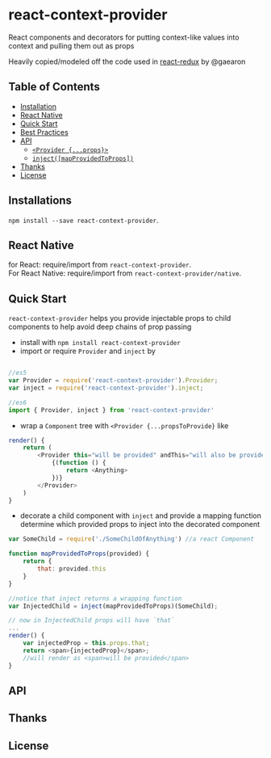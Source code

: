 # react-context-provider
React components and decorators for putting context-like values into context and pulling them out as props

Heavily copied/modeled off the code used in [react-redux](https://github.com/gaearon/react-redux/) by @gaearon 

## Table of Contents

- [Installation](#installation)
- [React Native](#react-native)
- [Quick Start](#quick-start)
- [Best Practices](#bestpractices)
- [API](#api)
  - [`<Provider {...props}>`](#provider-store)
  - [`inject([mapProvidedToProps])`](#connectmapstatetoprops-mapdispatchtoprops-mergeprops)
- [Thanks](#thanks)
- [License](#license)

## Installations

`npm install --save react-context-provider`.  

## React Native

for React: require/import from `react-context-provider`.  
For React Native: require/import from `react-context-provider/native`.

## Quick Start

`react-context-provider` helps you provide injectable props to child components to help avoid deep chains of prop passing

- install with `npm install react-context-provider`
- import or require `Provider` and `inject` by
```js

//es5
var Provider = require('react-context-provider').Provider;
var inject = require('react-context-provider').inject;

//es6
import { Provider, inject } from 'react-context-provider'

```

- wrap a `Component` tree with `<Provider {...propsToProvide}` like
```js
render() {
    return (
        <Provider this="will be provided" andThis="will also be provided">
            {(function () {
                return <Anything>
            })}
        </Provider>
    )
}
```

- decorate a child component with `inject` and provide a mapping function determine which provided props to inject into the decorated component
```js
var SomeChild = require('./SomeChildOfAnything') //a react Component

function mapProvidedToProps(provided) {
    return {
        that: provided.this
    }
}

//notice that inject returns a wrapping function
var InjectedChild = inject(mapProvidedToProps)(SomeChild); 

// now in InjectedChild props will have `that`
...
render() {
    var injectedProp = this.props.that;
    return <span>{injectedProp}</span>;
    //will render as <span>will be provided</span>
}
```

## API
## Thanks
## License



